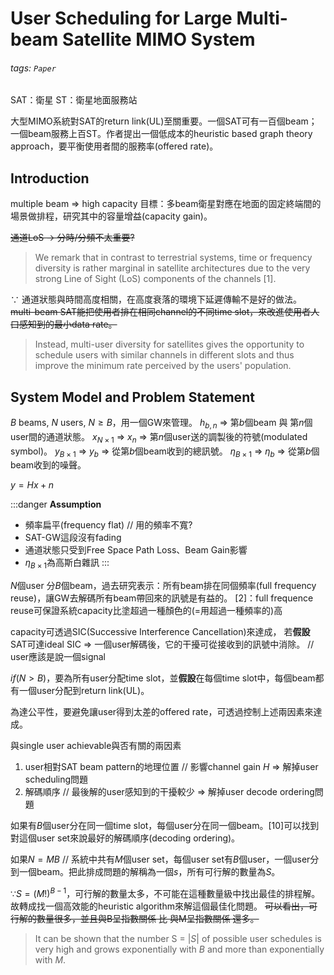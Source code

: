 # User Scheduling for Large Multi-beam Satellite MIMO System
###### tags: `Paper`
SAT：衛星
ST：衛星地面服務站

大型MIMO系統對SAT的return link(UL)至關重要。一個SAT可有一百個beam；一個beam服務上百ST。作者提出一個低成本的heuristic based graph theory approach，要平衡使用者間的服務率(offered rate)。

## Introduction
multiple beam => high capacity
目標：多beam衛星對應在地面的固定終端間的場景做排程，研究其中的容量增益(capacity gain)。

~~通道LoS -> 分時/分頻不太重要?~~
> We remark that in contrast to terrestrial systems, time or frequency diversity is rather marginal in satellite architectures due to the very strong Line of Sight (LoS) components of the channels [1].

$\because$ 通道狀態與時間高度相關，在高度衰落的環境下延遲傳輸不是好的做法。
~~multi-beam SAT能把使用者排在相同channel的不同time slot，來改進使用者人口感知到的最小data rate。~~
> Instead, multi-user diversity for satellites gives 
the opportunity to schedule users with similar channels in 
different slots and thus improve the minimum rate perceived 
by the users' population.

## System Model and Problem Statement
$B$ beams, $N$ users, $N \geq B$，用一個GW來管理。
$h_{b, n}$ => 第$b$個beam 與 第$n$個user間的通道狀態。
$x_{N \times 1}$ => $x_n$ => 第$n$個user送的調製後的符號(modulated symbol)。
$y_{B \times 1}$ => $y_b$ => 從第$b$個beam收到的總訊號。
$\eta_{B \times 1}$ => $\eta_b$ => 從第$b$個beam收到的噪聲。

$y = Hx + n$

:::danger
**Assumption**
- 頻率扁平(frequency flat) // 用的頻率不寬?
- SAT-GW這段沒有fading
- 通道狀態只受到Free Space Path Loss、Beam Gain影響
- $\eta_{B \times 1}$為高斯白雜訊
:::

$N$個user 分$B$個beam，過去研究表示：所有beam排在同個頻率(full frequency reuse)，讓GW去解碼所有beam帶回來的訊號是有益的。
[2]：full frequence reuse可保證系統capacity比塗超過一種顏色的(=用超過一種頻率的)高

capacity可透過SIC(Successive Interference Cancellation)來達成，
若**假設**SAT可達ideal SIC => 一個user解碼後，它的干擾可從接收到的訊號中消除。 // user應該是說一個signal


$if (N > B)$，要為所有user分配time slot，並**假設**在每個time slot中，每個beam都有一個user分配到return link(UL)。

為達公平性，要避免讓user得到太差的offered rate，可透過控制上述兩因素來達成。

與single user achievable與否有關的兩因素
1. user相對SAT beam pattern的地理位置 // 影響channel gain $H$
    => 解掉user scheduling問題
2. 解碼順序 // 最後解的user感知到的干擾較少
    => 解掉user decode ordering問題

如果有$B$個user分在同一個time slot，每個user分在同一個beam。[10]可以找到對這個user set來說最好的解碼順序(decoding ordering)。

如果$N = MB$ // 系統中共有$M$個user set，每個user set有$B$個user，一個user分到一個beam。把此排成問題的解稱為一個$s$，所有可行解的數量為$S$。

$\because S = (M!)^{B-1}$，可行解的數量太多，不可能在這種數量級中找出最佳的排程解。
故轉成找一個高效能的heuristic algorithm來解這個最佳化問題。
~~可以看出，可行解的數量很多，並且與B呈指數關係 比 與M呈指數關係 還多。~~
> It can be shown that the number S = $|S|$ of possible user schedules is very high and grows exponentially with $B$ and more than exponentially with $M$.